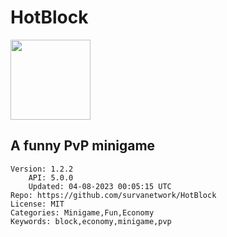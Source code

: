 # HotBlock
<img src="https://raw.githubusercontent.com/survanetwork/HotBlock/b24ea27c8efdb632473041d2ffd51c683c9c587f/icon.png" width="128" height="128" />

## A funny PvP minigame
```properties
Version: 1.2.2
    API: 5.0.0
    Updated: 04-08-2023 00:05:15 UTC
Repo: https://github.com/survanetwork/HotBlock
License: MIT
Categories: Minigame,Fun,Economy
Keywords: block,economy,minigame,pvp
```